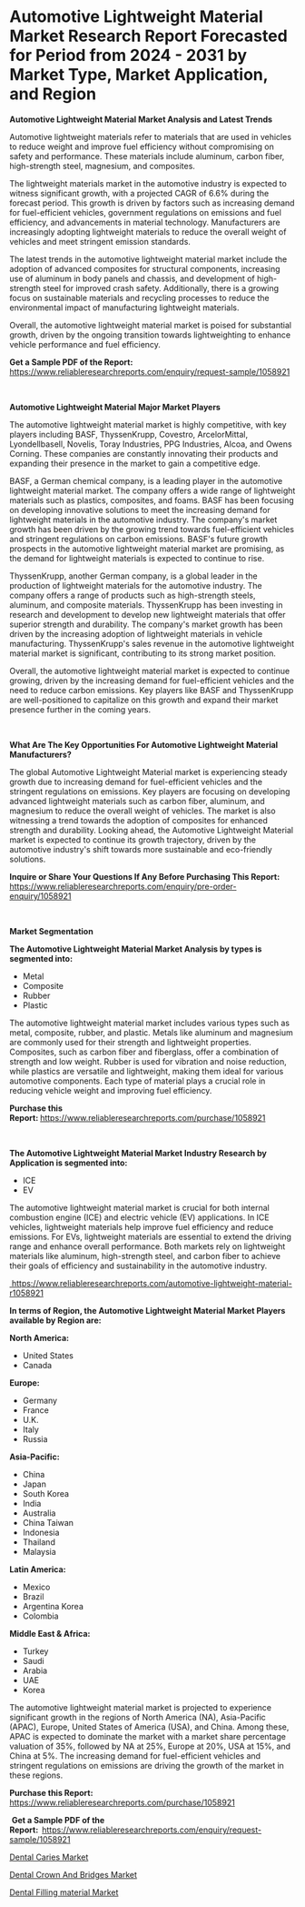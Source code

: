<p><h1>Automotive Lightweight Material Market Research Report Forecasted for Period from 2024 -  2031 by Market Type, Market Application, and Region</h1></p><p><strong>Automotive Lightweight Material Market Analysis and Latest Trends</strong></p>
<p><p>Automotive lightweight materials refer to materials that are used in vehicles to reduce weight and improve fuel efficiency without compromising on safety and performance. These materials include aluminum, carbon fiber, high-strength steel, magnesium, and composites.</p><p>The lightweight materials market in the automotive industry is expected to witness significant growth, with a projected CAGR of 6.6% during the forecast period. This growth is driven by factors such as increasing demand for fuel-efficient vehicles, government regulations on emissions and fuel efficiency, and advancements in material technology. Manufacturers are increasingly adopting lightweight materials to reduce the overall weight of vehicles and meet stringent emission standards.</p><p>The latest trends in the automotive lightweight material market include the adoption of advanced composites for structural components, increasing use of aluminum in body panels and chassis, and development of high-strength steel for improved crash safety. Additionally, there is a growing focus on sustainable materials and recycling processes to reduce the environmental impact of manufacturing lightweight materials.</p><p>Overall, the automotive lightweight material market is poised for substantial growth, driven by the ongoing transition towards lightweighting to enhance vehicle performance and fuel efficiency.</p></p>
<p><strong>Get a Sample PDF of the Report:&nbsp;</strong> <a href="https://www.reliableresearchreports.com/enquiry/request-sample/1058921">https://www.reliableresearchreports.com/enquiry/request-sample/1058921</a></p>
<p>&nbsp;</p>
<p><strong>Automotive Lightweight Material Major Market Players</strong></p>
<p><p>The automotive lightweight material market is highly competitive, with key players including BASF, ThyssenKrupp, Covestro, ArcelorMittal, Lyondellbasell, Novelis, Toray Industries, PPG Industries, Alcoa, and Owens Corning. These companies are constantly innovating their products and expanding their presence in the market to gain a competitive edge.</p><p>BASF, a German chemical company, is a leading player in the automotive lightweight material market. The company offers a wide range of lightweight materials such as plastics, composites, and foams. BASF has been focusing on developing innovative solutions to meet the increasing demand for lightweight materials in the automotive industry. The company's market growth has been driven by the growing trend towards fuel-efficient vehicles and stringent regulations on carbon emissions. BASF's future growth prospects in the automotive lightweight material market are promising, as the demand for lightweight materials is expected to continue to rise.</p><p>ThyssenKrupp, another German company, is a global leader in the production of lightweight materials for the automotive industry. The company offers a range of products such as high-strength steels, aluminum, and composite materials. ThyssenKrupp has been investing in research and development to develop new lightweight materials that offer superior strength and durability. The company's market growth has been driven by the increasing adoption of lightweight materials in vehicle manufacturing. ThyssenKrupp's sales revenue in the automotive lightweight material market is significant, contributing to its strong market position.</p><p>Overall, the automotive lightweight material market is expected to continue growing, driven by the increasing demand for fuel-efficient vehicles and the need to reduce carbon emissions. Key players like BASF and ThyssenKrupp are well-positioned to capitalize on this growth and expand their market presence further in the coming years.</p></p>
<p>&nbsp;</p>
<p><strong>What Are The Key Opportunities For Automotive Lightweight Material Manufacturers?</strong></p>
<p><p>The global Automotive Lightweight Material market is experiencing steady growth due to increasing demand for fuel-efficient vehicles and the stringent regulations on emissions. Key players are focusing on developing advanced lightweight materials such as carbon fiber, aluminum, and magnesium to reduce the overall weight of vehicles. The market is also witnessing a trend towards the adoption of composites for enhanced strength and durability. Looking ahead, the Automotive Lightweight Material market is expected to continue its growth trajectory, driven by the automotive industry's shift towards more sustainable and eco-friendly solutions.</p></p>
<p><strong>Inquire or Share Your Questions If Any Before Purchasing This Report:</strong> <a href="https://www.reliableresearchreports.com/enquiry/pre-order-enquiry/1058921">https://www.reliableresearchreports.com/enquiry/pre-order-enquiry/1058921</a></p>
<p>&nbsp;</p>
<p><strong>Market Segmentation</strong></p>
<p><strong>The Automotive Lightweight Material Market Analysis by types is segmented into:</strong></p>
<p><ul><li>Metal</li><li>Composite</li><li>Rubber</li><li>Plastic</li></ul></p>
<p><p>The automotive lightweight material market includes various types such as metal, composite, rubber, and plastic. Metals like aluminum and magnesium are commonly used for their strength and lightweight properties. Composites, such as carbon fiber and fiberglass, offer a combination of strength and low weight. Rubber is used for vibration and noise reduction, while plastics are versatile and lightweight, making them ideal for various automotive components. Each type of material plays a crucial role in reducing vehicle weight and improving fuel efficiency.</p></p>
<p><strong>Purchase this Report:&nbsp;</strong><a href="https://www.reliableresearchreports.com/purchase/1058921">https://www.reliableresearchreports.com/purchase/1058921</a></p>
<p>&nbsp;</p>
<p><strong>The Automotive Lightweight Material Market Industry Research by Application is segmented into:</strong></p>
<p><ul><li>ICE</li><li>EV</li></ul></p>
<p><p>The automotive lightweight material market is crucial for both internal combustion engine (ICE) and electric vehicle (EV) applications. In ICE vehicles, lightweight materials help improve fuel efficiency and reduce emissions. For EVs, lightweight materials are essential to extend the driving range and enhance overall performance. Both markets rely on lightweight materials like aluminum, high-strength steel, and carbon fiber to achieve their goals of efficiency and sustainability in the automotive industry.</p></p>
<p><a href="https://www.reliableresearchreports.com/automotive-lightweight-material-r1058921">&nbsp;https://www.reliableresearchreports.com/automotive-lightweight-material-r1058921</a></p>
<p><strong>In terms of Region, the Automotive Lightweight Material Market Players available by Region are:</strong></p>
<p>
    <p> <strong> North America: </strong>
        <ul>
            <li>United States</li>
            <li>Canada</li>
        </ul>
        </p> 
    <p> <strong> Europe: </strong>
        <ul>
            <li>Germany</li>
            <li>France</li>
            <li>U.K.</li>
            <li>Italy</li>
            <li>Russia</li>
        </ul>
        </p> 
    <p> <strong> Asia-Pacific: </strong>
        <ul>
            <li>China</li>
            <li>Japan</li>
            <li>South Korea</li>
            <li>India</li>
            <li>Australia</li>
            <li>China Taiwan</li>
            <li>Indonesia</li>
            <li>Thailand</li>
            <li>Malaysia</li>
        </ul>
        </p> 
    <p> <strong> Latin America: </strong>
        <ul>
            <li>Mexico</li>
            <li>Brazil</li>
            <li>Argentina Korea</li>
            <li>Colombia</li>
        </ul>
        </p> 
    <p> <strong> Middle East & Africa: </strong>
        <ul>
            <li>Turkey</li>
            <li>Saudi</li>
            <li>Arabia</li>
            <li>UAE</li>
            <li>Korea</li>
        </ul>
    </p>
    </p>
<p><p>The automotive lightweight material market is projected to experience significant growth in the regions of North America (NA), Asia-Pacific (APAC), Europe, United States of America (USA), and China. Among these, APAC is expected to dominate the market with a market share percentage valuation of 35%, followed by NA at 25%, Europe at 20%, USA at 15%, and China at 5%. The increasing demand for fuel-efficient vehicles and stringent regulations on emissions are driving the growth of the market in these regions.</p></p>
<p><strong>Purchase this Report: </strong><a href="https://www.reliableresearchreports.com/purchase/1058921">https://www.reliableresearchreports.com/purchase/1058921</a></p>
<p>&nbsp;<strong>Get a Sample PDF of the Report:&nbsp;&nbsp;</strong><a href="https://www.reliableresearchreports.com/enquiry/request-sample/1058921">https://www.reliableresearchreports.com/enquiry/request-sample/1058921</a></p>
<p><strong></strong></p>
<p><p><a href="https://github.com/eeenafisainka/Market-Research-Report-List-1/blob/main/dental-caries-market.md">Dental Caries Market</a></p><p><a href="https://github.com/ChiragRP21/Market-Research-Report-List-5/blob/main/dental-crown-and-bridges-market.md">Dental Crown And Bridges Market</a></p><p><a href="https://github.com/cecuraprangm/Market-Research-Report-List-3/blob/main/dental-filling-material-market.md">Dental Filling material Market</a></p></p>